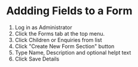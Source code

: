 # Addding Fields to a Form

1. Log in as Administrator
2. Click the Forms tab at the top menu.
3. Click Children or Enquiries from list
4. Click "Create New Form Section" button
5. Type Name, Description and optional helpt text
6. Click Save Details
